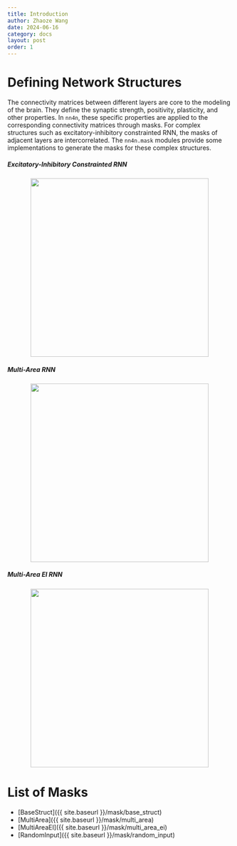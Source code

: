 ```yaml
---
title: Introduction
author: Zhaoze Wang
date: 2024-06-16
category: docs
layout: post
order: 1
---
```


# Defining Network Structures
The connectivity matrices between different layers are core to the modeling of the brain. They define the synaptic strength, positivity, plasticity, and other properties. In `nn4n`, these specific properties are applied to the corresponding connectivity matrices through masks. For complex structures such as excitatory-inhibitory constrainted RNN, the masks of adjacent layers are intercorrelated. The `nn4n.mask` modules provide some implementations to generate the masks for these complex structures.

##### Excitatory-Inhibitory Constrainted RNN
<p align="center">
<img src="{{ '/assets/images/basics/EIRNN_Structure.png' | relative_url }}" width="400">
</p>

##### Multi-Area RNN
<p align="center">
<img src="{{ '/assets/images/basics/Multi_Area_Structure.png' | relative_url }}" width="400">
</p>

##### Multi-Area EI RNN
<p align="center">
<img src="{{ '/assets/images/basics/Multi_Area_EI_Structure.png' | relative_url }}" width="400">
</p>

# List of Masks
- [BaseStruct]({{ site.baseurl }}/mask/base_struct)
- [MultiArea]({{ site.baseurl }}/mask/multi_area)
- [MultiAreaEI]({{ site.baseurl }}/mask/multi_area_ei)
- [RandomInput]({{ site.baseurl }}/mask/random_input)